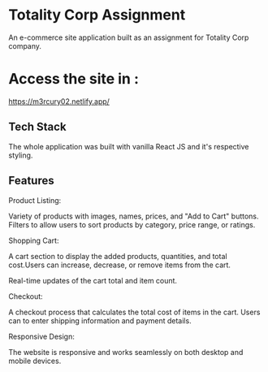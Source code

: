 # Totality Corp Assignment

An e-commerce site application built as an assignment for Totality Corp company.

# Access the site in :
https://m3rcury02.netlify.app/

## Tech Stack

The whole application was built with vanilla React JS and it's respective styling.

## Features

Product Listing: 

Variety of products with images, names, prices, and "Add to Cart" buttons. Filters to allow users to sort products by category, price range, or ratings. 

Shopping Cart: 

A cart section to display the added products, quantities, and total cost.Users can increase, decrease, or remove items from the cart. 

Real-time updates of the cart total and item count. 

Checkout: 

A checkout process that calculates the total cost of items in the cart. Users can to enter shipping information and payment details. 

Responsive Design: 

The website is responsive and works seamlessly on both desktop and mobile devices. 
